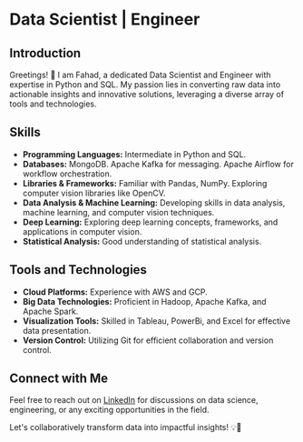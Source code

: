 # Data Scientist | Engineer

## Introduction

Greetings! 👋 I am Fahad, a dedicated Data Scientist and Engineer with expertise in Python and SQL. My passion lies in converting raw data into actionable insights and innovative solutions, leveraging a diverse array of tools and technologies.

## Skills

- **Programming Languages:** Intermediate in Python and SQL.
- **Databases:** MongoDB. Apache Kafka for messaging. Apache Airflow for workflow orchestration.
- **Libraries & Frameworks:** Familiar with Pandas, NumPy. Exploring computer vision libraries like OpenCV.
- **Data Analysis & Machine Learning:** Developing skills in data analysis, machine learning, and computer vision techniques.
- **Deep Learning:** Exploring deep learning concepts, frameworks, and applications in computer vision.
- **Statistical Analysis:** Good understanding of statistical analysis.

## Tools and Technologies

- **Cloud Platforms:** Experience with AWS and GCP.
- **Big Data Technologies:** Proficient in Hadoop, Apache Kafka, and Apache Spark.
- **Visualization Tools:** Skilled in Tableau, PowerBi, and Excel for effective data presentation.
- **Version Control:** Utilizing Git for efficient collaboration and version control.


## Connect with Me

Feel free to reach out on [LinkedIn](https://www.linkedin.com/in/fahad-khan-50b141233/) for discussions on data science, engineering, or any exciting opportunities in the field.

Let's collaboratively transform data into impactful insights! 💡🚀
